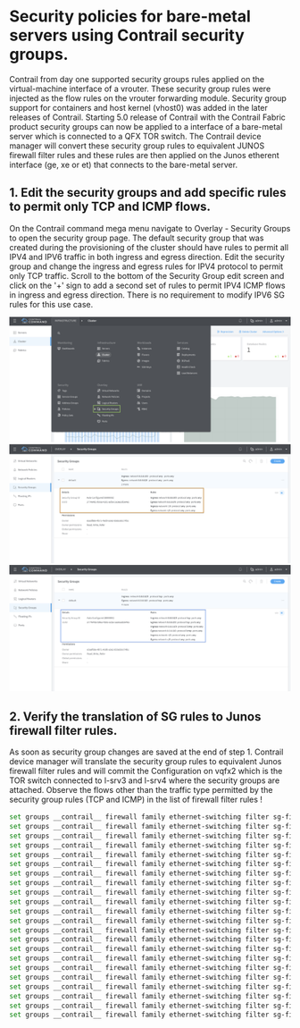 # Security policies for bare-metal servers using Contrail security groups.

Contrail from day one supported security groups rules applied on the virtual-machine interface of a vrouter. These security group rules were injected as the flow rules on the vrouter forwarding module. Security group support for containers and host kernel (vhost0) was added in the later releases of Contrail. Starting 5.0 release of Contrail with the Contrail Fabric product security groups can now be applied to a interface of a bare-metal server which is connected to a QFX TOR switch. The Contrail device manager will convert these security group rules to equivalent JUNOS firewall filter rules and these rules are then applied on the Junos etherent interface (ge, xe or et) that connects to the bare-metal server.

## 1. Edit the security groups and add specific rules to permit only TCP and ICMP flows.
On the Contrail command mega menu navigate to Overlay - Security Groups to open the security group page. The default security group that was created during the provisioning of the cluster should have rules to permit all IPV4 and IPV6 traffic in both ingress and egress direction. Edit the security group and change the ingress and egress rules for IPV4 protocol to permit only TCP traffic. Scroll to the bottom of the Security Group edit screen and click on the '+' sign to add a second set of rules to permit IPV4 ICMP flows in ingress and egress direction. There is no requirement to modify IPV6 SG rules for this use case.

![Mega menu SG edit](images/SG-01.png)
![Existing SG rules](images/SG-02.png)
![New SG rules](images/SG-03.png)

## 2. Verify the translation of SG rules to Junos firewall filter rules.
As soon as security group changes are saved at the end of step 1. Contrail device manager will translate the security group rules to equivalent Junos firewall filter rules and will commit the Configuration on vqfx2 which is the TOR switch connected to l-srv3 and l-srv4 where the security groups are attached. Observe the flows other than the traffic type permitted by the security group rules (TCP and ICMP) in the list of firewall filter rules !

```bash
set groups __contrail__ firewall family ethernet-switching filter sg-filter-IPv4-default-02cf0608-19ff-4f41-a7d4-0087bcd80ace term ether-type from ether-type arp
set groups __contrail__ firewall family ethernet-switching filter sg-filter-IPv4-default-02cf0608-19ff-4f41-a7d4-0087bcd80ace term ether-type then accept
set groups __contrail__ firewall family ethernet-switching filter sg-filter-IPv4-default-02cf0608-19ff-4f41-a7d4-0087bcd80ace term allow-dns-dhcp from source-port 67
set groups __contrail__ firewall family ethernet-switching filter sg-filter-IPv4-default-02cf0608-19ff-4f41-a7d4-0087bcd80ace term allow-dns-dhcp from source-port 68
set groups __contrail__ firewall family ethernet-switching filter sg-filter-IPv4-default-02cf0608-19ff-4f41-a7d4-0087bcd80ace term allow-dns-dhcp from source-port 53
set groups __contrail__ firewall family ethernet-switching filter sg-filter-IPv4-default-02cf0608-19ff-4f41-a7d4-0087bcd80ace term allow-dns-dhcp from ip-protocol udp
set groups __contrail__ firewall family ethernet-switching filter sg-filter-IPv4-default-02cf0608-19ff-4f41-a7d4-0087bcd80ace term allow-dns-dhcp then accept
set groups __contrail__ firewall family ethernet-switching filter sg-filter-IPv4-default-02cf0608-19ff-4f41-a7d4-0087bcd80ace term default-term from destination-port 0-65535
set groups __contrail__ firewall family ethernet-switching filter sg-filter-IPv4-default-02cf0608-19ff-4f41-a7d4-0087bcd80ace term default-term from ip-destination-address 0.0.0.0/0
set groups __contrail__ firewall family ethernet-switching filter sg-filter-IPv4-default-02cf0608-19ff-4f41-a7d4-0087bcd80ace term default-term from ip-protocol 6
set groups __contrail__ firewall family ethernet-switching filter sg-filter-IPv4-default-02cf0608-19ff-4f41-a7d4-0087bcd80ace term default-term then accept
set groups __contrail__ firewall family ethernet-switching filter sg-filter-IPv4-default-a176d8fa-e806-4c49-aaf8-eea19ef0c105 term ether-type from ether-type arp
set groups __contrail__ firewall family ethernet-switching filter sg-filter-IPv4-default-a176d8fa-e806-4c49-aaf8-eea19ef0c105 term ether-type then accept
set groups __contrail__ firewall family ethernet-switching filter sg-filter-IPv4-default-a176d8fa-e806-4c49-aaf8-eea19ef0c105 term allow-dns-dhcp from source-port 67
set groups __contrail__ firewall family ethernet-switching filter sg-filter-IPv4-default-a176d8fa-e806-4c49-aaf8-eea19ef0c105 term allow-dns-dhcp from source-port 68
set groups __contrail__ firewall family ethernet-switching filter sg-filter-IPv4-default-a176d8fa-e806-4c49-aaf8-eea19ef0c105 term allow-dns-dhcp from source-port 53
set groups __contrail__ firewall family ethernet-switching filter sg-filter-IPv4-default-a176d8fa-e806-4c49-aaf8-eea19ef0c105 term allow-dns-dhcp from ip-protocol udp
set groups __contrail__ firewall family ethernet-switching filter sg-filter-IPv4-default-a176d8fa-e806-4c49-aaf8-eea19ef0c105 term allow-dns-dhcp then accept
set groups __contrail__ firewall family ethernet-switching filter sg-filter-IPv4-default-a176d8fa-e806-4c49-aaf8-eea19ef0c105 term default-term from destination-port 0-65535
set groups __contrail__ firewall family ethernet-switching filter sg-filter-IPv4-default-a176d8fa-e806-4c49-aaf8-eea19ef0c105 term default-term from ip-destination-address 0.0.0.0/0
set groups __contrail__ firewall family ethernet-switching filter sg-filter-IPv4-default-a176d8fa-e806-4c49-aaf8-eea19ef0c105 term default-term from ip-protocol 1
set groups __contrail__ firewall family ethernet-switching filter sg-filter-IPv4-default-a176d8fa-e806-4c49-aaf8-eea19ef0c105 term default-term then accept
```



